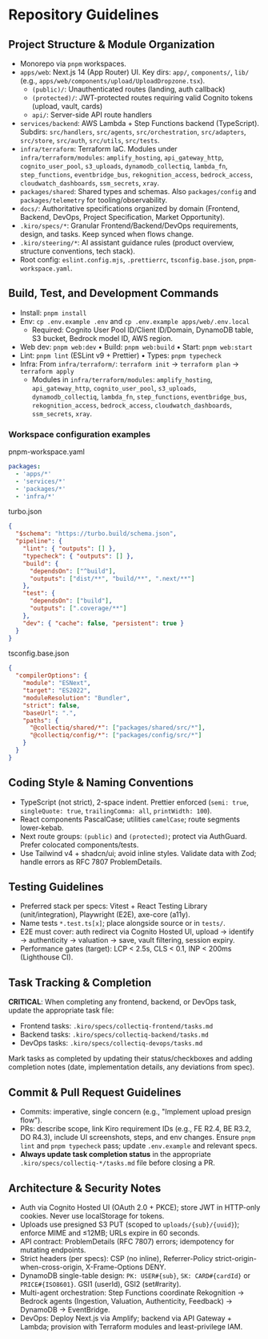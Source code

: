 # Repository Guidelines

## Project Structure & Module Organization

- Monorepo via `pnpm` workspaces.
- `apps/web`: Next.js 14 (App Router) UI. Key dirs: `app/`, `components/`, `lib/` (e.g., `apps/web/components/upload/UploadDropzone.tsx`).
  - `(public)/`: Unauthenticated routes (landing, auth callback)
  - `(protected)/`: JWT-protected routes requiring valid Cognito tokens (upload, vault, cards)
  - `api/`: Server-side API route handlers
- `services/backend`: AWS Lambda + Step Functions backend (TypeScript). Subdirs: `src/handlers`, `src/agents`, `src/orchestration`, `src/adapters`, `src/store`, `src/auth`, `src/utils`, `src/tests`.
- `infra/terraform`: Terraform IaC. Modules under `infra/terraform/modules`: `amplify_hosting`, `api_gateway_http`, `cognito_user_pool`, `s3_uploads`, `dynamodb_collectiq`, `lambda_fn`, `step_functions`, `eventbridge_bus`, `rekognition_access`, `bedrock_access`, `cloudwatch_dashboards`, `ssm_secrets`, `xray`.
- `packages/shared`: Shared types and schemas. Also `packages/config` and `packages/telemetry` for tooling/observability.
- `docs/`: Authoritative specifications organized by domain (Frontend, Backend, DevOps, Project Specification, Market Opportunity).
- `.kiro/specs/*`: Granular Frontend/Backend/DevOps requirements, design, and tasks. Keep synced when flows change.
- `.kiro/steering/*`: AI assistant guidance rules (product overview, structure conventions, tech stack).
- Root config: `eslint.config.mjs`, `.prettierrc`, `tsconfig.base.json`, `pnpm-workspace.yaml`.

## Build, Test, and Development Commands

- Install: `pnpm install`
- Env: `cp .env.example .env` and `cp .env.example apps/web/.env.local`
  - Required: Cognito User Pool ID/Client ID/Domain, DynamoDB table, S3 bucket, Bedrock model ID, AWS region.
- Web dev: `pnpm web:dev` • Build: `pnpm web:build` • Start: `pnpm web:start`
- Lint: `pnpm lint` (ESLint v9 + Prettier) • Types: `pnpm typecheck`
- Infra: From `infra/terraform/`: `terraform init` → `terraform plan` → `terraform apply`
  - Modules in `infra/terraform/modules`: `amplify_hosting`, `api_gateway_http`, `cognito_user_pool`, `s3_uploads`, `dynamodb_collectiq`, `lambda_fn`, `step_functions`, `eventbridge_bus`, `rekognition_access`, `bedrock_access`, `cloudwatch_dashboards`, `ssm_secrets`, `xray`.

### Workspace configuration examples

pnpm-workspace.yaml

```yaml
packages:
  - 'apps/*'
  - 'services/*'
  - 'packages/*'
  - 'infra/*'
```

turbo.json

```json
{
  "$schema": "https://turbo.build/schema.json",
  "pipeline": {
    "lint": { "outputs": [] },
    "typecheck": { "outputs": [] },
    "build": {
      "dependsOn": ["^build"],
      "outputs": ["dist/**", "build/**", ".next/**"]
    },
    "test": {
      "dependsOn": ["build"],
      "outputs": [".coverage/**"]
    },
    "dev": { "cache": false, "persistent": true }
  }
}
```

tsconfig.base.json

```json
{
  "compilerOptions": {
    "module": "ESNext",
    "target": "ES2022",
    "moduleResolution": "Bundler",
    "strict": false,
    "baseUrl": ".",
    "paths": {
      "@collectiq/shared/*": ["packages/shared/src/*"],
      "@collectiq/config/*": ["packages/config/src/*"]
    }
  }
}
```

## Coding Style & Naming Conventions

- TypeScript (not strict), 2-space indent. Prettier enforced (`semi: true`, `singleQuote: true`, `trailingComma: all`, `printWidth: 100`).
- React components PascalCase; utilities `camelCase`; route segments lower-kebab.
- Next route groups: `(public)` and `(protected)`; protect via AuthGuard. Prefer colocated components/tests.
- Use Tailwind v4 + shadcn/ui; avoid inline styles. Validate data with Zod; handle errors as RFC 7807 ProblemDetails.

## Testing Guidelines

- Preferred stack per specs: Vitest + React Testing Library (unit/integration), Playwright (E2E), axe-core (a11y).
- Name tests `*.test.ts[x]`; place alongside source or in `tests/`.
- E2E must cover: auth redirect via Cognito Hosted UI, upload → identify → authenticity → valuation → save, vault filtering, session expiry.
- Performance gates (target): LCP < 2.5s, CLS < 0.1, INP < 200ms (Lighthouse CI).

## Task Tracking & Completion

**CRITICAL**: When completing any frontend, backend, or DevOps task, update the appropriate task file:

- Frontend tasks: `.kiro/specs/collectiq-frontend/tasks.md`
- Backend tasks: `.kiro/specs/collectiq-backend/tasks.md`
- DevOps tasks: `.kiro/specs/collectiq-devops/tasks.md`

Mark tasks as completed by updating their status/checkboxes and adding completion notes (date, implementation details, any deviations from spec).

## Commit & Pull Request Guidelines

- Commits: imperative, single concern (e.g., "Implement upload presign flow").
- PRs: describe scope, link Kiro requirement IDs (e.g., FE R2.4, BE R3.2, DO R4.3), include UI screenshots, steps, and env changes. Ensure `pnpm lint` and `pnpm typecheck` pass; update `.env.example` and relevant specs.
- **Always update task completion status** in the appropriate `.kiro/specs/collectiq-*/tasks.md` file before closing a PR.

## Architecture & Security Notes

- Auth via Cognito Hosted UI (OAuth 2.0 + PKCE); store JWT in HTTP-only cookies. Never use localStorage for tokens.
- Uploads use presigned S3 PUT (scoped to `uploads/{sub}/{uuid}`); enforce MIME and ≤12MB; URLs expire in 60 seconds.
- API contract: ProblemDetails (RFC 7807) errors; idempotency for mutating endpoints.
- Strict headers (per specs): CSP (no inline), Referrer-Policy strict-origin-when-cross-origin, X-Frame-Options DENY.
- DynamoDB single-table design: `PK: USER#{sub}`, `SK: CARD#{cardId}` or `PRICE#{ISO8601}`. GSI1 (userId), GSI2 (set#rarity).
- Multi-agent orchestration: Step Functions coordinate Rekognition → Bedrock agents (Ingestion, Valuation, Authenticity, Feedback) → DynamoDB → EventBridge.
- DevOps: Deploy Next.js via Amplify; backend via API Gateway + Lambda; provision with Terraform modules and least-privilege IAM.

